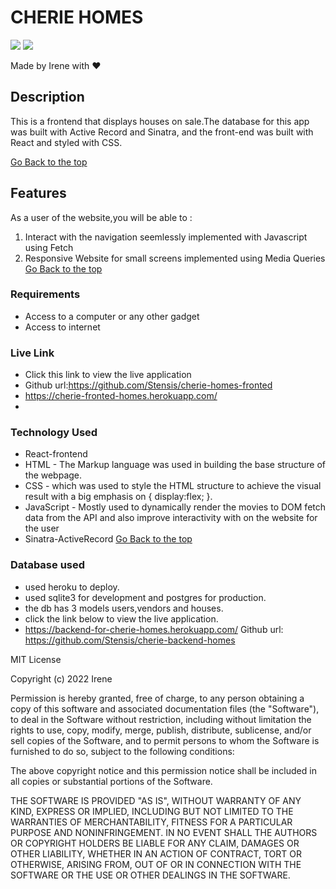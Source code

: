 # CHERIE HOMES

<img src="https://img.shields.io/badge/JavaScript-323330?style=for-the-badge&logo=javascript&logoColor=F7DF1E"/> 
<img src="https://img.shields.io/badge/HTML5-E34F26?style=for-the-badge&logo=html5&logoColor=white"/>

Made by Irene with ❤️


 ## Description
 <p> This is a frontend  that displays houses on sale.The database for this app was built with Active Record and Sinatra, and the front-end was built with React and styled with CSS.

 [Go Back to the top](#Cherie-Real-Estate)


 ## Features
As a user of the website,you will be able to :
1. Interact with the navigation seemlessly implemented with Javascript using Fetch
2. Responsive Website for small screens implemented using Media Queries
[Go Back to the top](#Cherie-Real-Estate)

 ###  Requirements
 * Access to  a computer or any other gadget
 * Access to internet

### Live Link
- Click this link to view the live application 
- Github url:https://github.com/Stensis/cherie-homes-fronted
- https://cherie-fronted-homes.herokuapp.com/
- 
### Technology  Used
* React-frontend
* HTML - The Markup language was used in building the base structure of the webpage.
* CSS - which was used to style the HTML structure to achieve the visual result with a big emphasis on { display:flex; }.
* JavaScript - Mostly used to dynamically render the movies to DOM fetch data from the API and also improve interactivity with on the website for the user
* Sinatra-ActiveRecord
[Go Back to the top](#Cherie-Real-Estate)

### Database used 
- used heroku to deploy.
- used sqlite3 for development and postgres for production.
- the db has 3 models users,vendors and houses.
- click the link below to view the live application.
- https://backend-for-cherie-homes.herokuapp.com/
Github url: https://github.com/Stensis/cherie-backend-homes

MIT License

Copyright (c) 2022 Irene 

Permission is hereby granted, free of charge, to any person obtaining a copy
of this software and associated documentation files (the "Software"), to deal
in the Software without restriction, including without limitation the rights
to use, copy, modify, merge, publish, distribute, sublicense, and/or sell
copies of the Software, and to permit persons to whom the Software is
furnished to do so, subject to the following conditions:

The above copyright notice and this permission notice shall be included in all
copies or substantial portions of the Software.

THE SOFTWARE IS PROVIDED "AS IS", WITHOUT WARRANTY OF ANY KIND, EXPRESS OR
IMPLIED, INCLUDING BUT NOT LIMITED TO THE WARRANTIES OF MERCHANTABILITY,
FITNESS FOR A PARTICULAR PURPOSE AND NONINFRINGEMENT. IN NO EVENT SHALL THE
AUTHORS OR COPYRIGHT HOLDERS BE LIABLE FOR ANY CLAIM, DAMAGES OR OTHER
LIABILITY, WHETHER IN AN ACTION OF CONTRACT, TORT OR OTHERWISE, ARISING FROM,
OUT OF OR IN CONNECTION WITH THE SOFTWARE OR THE USE OR OTHER DEALINGS IN THE
SOFTWARE.